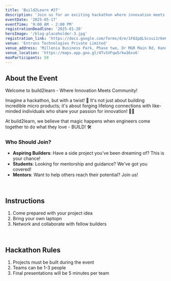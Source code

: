 ```yaml
---
title: 'Build2Learn #27'
description: 'Join us for an exciting hackathon where innovation meets community!'
eventDate: '2025-05-17'
eventTime: '9:00 AM - 2:00 PM'
registrationDeadline: '2025-01-20'
heroImage: '/blog-placeholder-3.jpg'
registration_link: 'https://docs.google.com/forms/d/e/1FAIpQLScsui1r6e6PsgDyOycPiIAY_rz9i8vQ02MnmikPw2ESVG830g/closedform'
venue: 'Entrans Technologies Private Limited'
venue_address: 'Millenia Business Park, Phase two, Dr MGR Main Rd, Kandhanchavadi, Perungudi, Chennai, Tamil Nadu 600096'
venue_location: '​https://maps.app.goo.gl/4TvSVFqw5rkw16xs6'
maxParticipants: 50
---
```


## About the Event

Welcome to build2learn - Where Innovation Meets Community!

Imagine a hackathon, but with a twist! 🤔 It's not just about building incredible micro products; it's about forging lifelong connections with like-minded individuals who share your passion for innovation! 🤝💡

At build2learn, we believe that magic happens when engineers come together to do what they love - BUILD! 🛠

### Who Should Join?

- **Aspiring Builders**: Have a side project you've been dreaming of? This is your chance!
- **Students**: Looking for mentorship and guidance? We've got you covered!
- **Mentors**: Want to help others reach their potential? Join us!

<br />

## Instructions

1. Come prepared with your project idea
2. Bring your own laptopn
3. Network and collaborate with fellow builders

<br />

## Hackathon Rules

1. Projects must be built during the event
2. Teams can be 1-3 people
3. Final presentations will be 5 minutes per team
